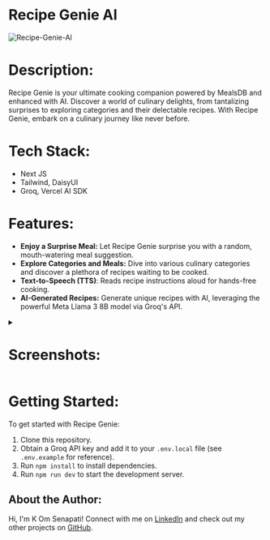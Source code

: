 # **Recipe Genie AI**

![Recipe-Genie-AI](https://socialify.git.ci/kom-senapati/Recipe-Genie-AI/image?font=KoHo&name=1&owner=1&pattern=Diagonal%20Stripes&theme=Light)

# **Description:**
Recipe Genie is your ultimate cooking companion powered by MealsDB and enhanced with AI. Discover a world of culinary delights, from tantalizing surprises to exploring categories and their delectable recipes. With Recipe Genie, embark on a culinary journey like never before.

# **Tech Stack:**
- Next JS
- Tailwind, DaisyUI
- Groq, Vercel AI SDK

# **Features:**
- **Enjoy a Surprise Meal:** Let Recipe Genie surprise you with a random, mouth-watering meal suggestion.
- **Explore Categories and Meals:** Dive into various culinary categories and discover a plethora of recipes waiting to be cooked.
- **Text-to-Speech (TTS)**: Reads recipe instructions aloud for hands-free cooking.
- **AI-Generated Recipes:** Generate unique recipes with AI, leveraging the powerful Meta Llama 3 8B model via Groq's API.

<details>
<summary><h1><b>Screenshots:</b></h1></summary>

![image](https://github.com/user-attachments/assets/db74ab9c-1623-43ac-a38f-897e368388b4)

**Meals DB**

![image](https://github.com/user-attachments/assets/10a0fbfe-7f66-4794-8bdc-35ee1f3396e4)

![image](https://github.com/user-attachments/assets/44aa9cb0-d995-4bd5-a9d3-0cc67e46bc28)

![image](https://github.com/user-attachments/assets/7b1b7ef8-0156-42d7-a555-fa2048a1e266)

**AI Generated Recipe**

![image](https://github.com/user-attachments/assets/0ef9dc4d-3e3f-4177-a1fb-cca10cb9852f)

![image](https://github.com/user-attachments/assets/f348c5cc-26d6-4602-9621-d1aa2f11a468)

</details>

# **Getting Started:**
To get started with Recipe Genie:

1. Clone this repository.
2. Obtain a Groq API key and add it to your `.env.local` file (see `.env.example` for reference).
3. Run `npm install` to install dependencies.
4. Run `npm run dev` to start the development server.

## **About the Author:**
Hi, I'm K Om Senapati!
Connect with me on [LinkedIn](https://www.linkedin.com/in/kom-senapati) and check out my other projects on [GitHub](https://github.com/kom-senapati).

